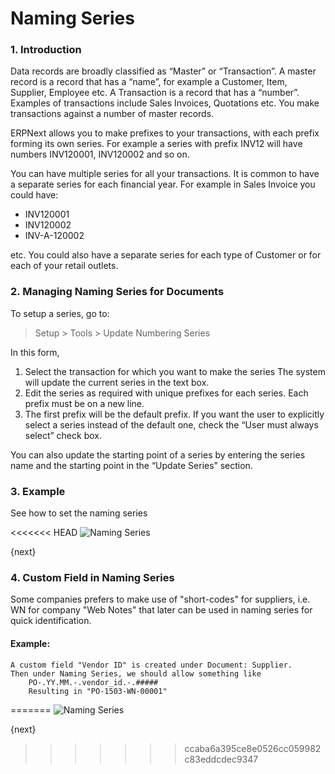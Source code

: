# Naming Series

### 1. Introduction

Data records are broadly classified as “Master” or “Transaction”. A master
record is a record that has a “name”, for example a Customer, Item, Supplier,
Employee etc. A Transaction is a record that has a “number”. Examples of
transactions include Sales Invoices, Quotations etc. You make transactions
against a number of master records.

ERPNext allows you to make prefixes to your transactions, with each prefix
forming its own series. For example a series with prefix INV12 will have
numbers INV120001, INV120002 and so on.

You can have multiple series for all your transactions. It is common to have a
separate series for each financial year. For example in Sales Invoice you
could have:

  * INV120001
  * INV120002
  * INV-A-120002

etc. You could also have a separate series for each type of Customer or for
each of your retail outlets.

### 2. Managing Naming Series for Documents

To setup a series, go to:

> Setup > Tools > Update Numbering Series

In this form,

  1. Select the transaction for which you want to make the series The system will update the current series in the text box.
  2. Edit the series as required with unique prefixes for each series. Each prefix must be on a new line.
  3. The first prefix will be the default prefix. If you want the user to explicitly select a series instead of the default one, check the “User must always select” check box.

You can also update the starting point of a series by entering the series
name and the starting point in the “Update Series” section.

### 3. Example

See how to set the naming series

<<<<<<< HEAD
<img class="screenshot" alt="Naming Series" src="/docs/assets/img/setup/settings/naming-series.gif">

{next}

### 4. Custom Field in Naming Series
 Some companies prefers to make use of "short-codes" for suppliers, i.e. WN for company "Web Notes" that later can be used in naming series for quick identification.
 
#### Example:

    A custom field "Vendor ID" is created under Document: Supplier.
    Then under Naming Series, we should allow something like
        PO-.YY.MM.-.vendor_id.-.#####
        Resulting in "PO-1503-WN-00001"
=======
<img class="screenshot" alt="Naming Series" src="{{docs_base_url}}/assets/img/setup/settings/naming-series.gif">

{next}

>>>>>>> ccaba6a395ce8e0526cc059982c83eddcdec9347
